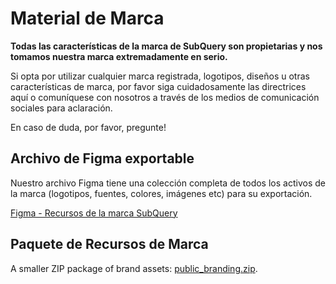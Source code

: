 # Material de Marca

**Todas las características de la marca de SubQuery son propietarias y nos tomamos nuestra marca extremadamente en serio.**

Si opta por utilizar cualquier marca registrada, logotipos, diseños u otras características de marca, por favor siga cuidadosamente las directrices aquí o comuníquese con nosotros a través de los medios de comunicación sociales para aclaración.

En caso de duda, por favor, pregunte!

## Archivo de Figma exportable

Nuestro archivo Figma tiene una colección completa de todos los activos de la marca (logotipos, fuentes, colores, imágenes etc) para su exportación.

[Figma - Recursos de la marca SubQuery](https://www.figma.com/file/AaCXaOcElrlbxq8fz39sJU/SubQuery-Brand-Resources?node-id=3%3A2)

## Paquete de Recursos de Marca

A smaller ZIP package of brand assets: [public_branding.zip](https://static.subquery.network/public_branding.zip).
